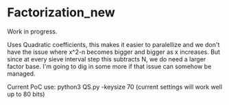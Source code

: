 # Factorization_new

Work in progress.

Uses Quadratic coefficients, this makes it easier to paralellize and we don't have the issue where x^2-n becomes bigger and bigger as x increases.
But since at every sieve interval step this subtracts N, we do need a larger factor base.
I'm going to dig in some more if that issue can somehow be managed.

Current PoC use: python3 QS.py -keysize 70  (current settings will work well up to 80 bits)
